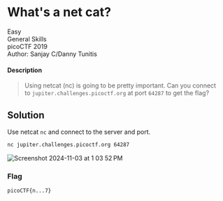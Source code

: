 # What's a net cat?
Easy\
General Skills\
picoCTF 2019\
Author: Sanjay C/Danny Tunitis
#### Description
> Using netcat (nc) is going to be pretty important. Can you connect to `jupiter.challenges.picoctf.org` at port `64287` to get the flag?
## Solution
Use netcat `nc` and connect to the server and port.
```bash
nc jupiter.challenges.picoctf.org 64287
```

![Screenshot 2024-11-03 at 1 03 52 PM](https://github.com/user-attachments/assets/aa41cd7e-f8c0-4049-b313-0ce0486a468b)

### Flag
`picoCTF{n...7}`
